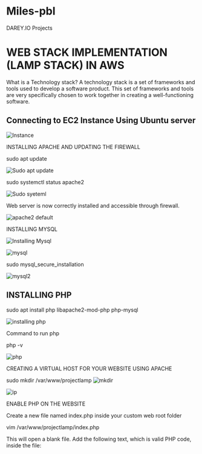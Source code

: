 # Miles-pbl
DAREY.IO Projects

# WEB STACK IMPLEMENTATION (LAMP STACK) IN AWS
What is a Technology stack?
A technology stack is a set of frameworks and tools used to develop a software product. This set of frameworks and tools are very specifically chosen to work together in creating a well-functioning software.

## Connecting to EC2 Instance Using Ubuntu server


![Instance](https://user-images.githubusercontent.com/110794738/186622675-83ffcf0c-6752-4cde-af1b-3d8a94fe08f8.PNG)

INSTALLING APACHE AND UPDATING THE FIREWALL

sudo apt update

![Sudo apt update](https://user-images.githubusercontent.com/110794738/186624207-522373ab-9d1e-49b0-9d6f-7c8e3c0e30db.PNG)

sudo systemctl status apache2

![Sudo syeteml](https://user-images.githubusercontent.com/110794738/186627583-3059847a-3f34-4984-aa45-ec5179a054f9.PNG)

Web server is now correctly installed and accessible through firewall.

![apache2 default](https://user-images.githubusercontent.com/110794738/186630343-8c04b3c5-faa2-41d3-93f4-010ca0751eff.PNG)

INSTALLING MYSQL

![Installing Mysql](https://user-images.githubusercontent.com/110794738/186632580-e39fe8cd-72a3-4c94-8071-7106205bc4a9.PNG)

![mysql](https://user-images.githubusercontent.com/110794738/186636702-f8dc1e99-6cd3-4a7f-affd-2cb02b831e47.PNG)

sudo mysql_secure_installation

![mysql2](https://user-images.githubusercontent.com/110794738/186641104-2e2978f1-fd05-4655-9a02-b31dfb4c2385.PNG)

## INSTALLING PHP

sudo apt install php libapache2-mod-php php-mysql

![installing php](https://user-images.githubusercontent.com/110794738/186643412-d71ab59d-363d-4b03-9ea4-afff75d4fdb1.PNG)

Command to run php

php -v

![php](https://user-images.githubusercontent.com/110794738/186644515-50b83632-f791-4f0a-9272-f3bb533dfc68.PNG)

 CREATING A VIRTUAL HOST FOR YOUR WEBSITE USING APACHE
 
 sudo mkdir /var/www/projectlamp
![mkdir](https://user-images.githubusercontent.com/110794738/186702188-4fe2083c-e740-4e51-ac89-3799343fa9e9.PNG)

![ip](https://user-images.githubusercontent.com/110794738/186702808-f30b7e25-cbf6-4731-b2d0-8dd25e85d2e2.PNG)

ENABLE PHP ON THE WEBSITE

Create a new file named index.php inside your custom web root folder

vim /var/www/projectlamp/index.php

This will open a blank file. Add the following text, which is valid PHP code, inside the file:

<?php
phpinfo();

![phpv](https://user-images.githubusercontent.com/110794738/186710091-854c078f-5f0a-462c-8e98-85e79d20073e.PNG)

<?php
phpinfo();

![phpv](https://user-images.githubusercontent.com/110794738/186711580-c4ed2696-4ee6-4c13-86fa-552660050979.PNG)

